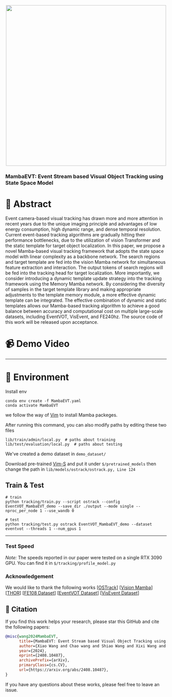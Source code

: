 
<p align="center">
<img src="https://github.com/Event-AHU/MambaEVT/blob/main/MambaEVT.gif" width="500">
</p>



### MambaEVT: Event Stream based Visual Object Tracking using State Space Model

# :dart: Abstract 
Event camera-based visual tracking has drawn more and more attention in recent years due to the unique imaging principle and advantages of low energy consumption, high dynamic range, and dense temporal resolution. Current event-based tracking algorithms are gradually hitting their performance bottlenecks, due to the utilization of vision Transformer and the static template for target object localization. In this paper, we propose a novel Mamba-based visual tracking framework that adopts the state space model with linear complexity as a backbone network. The search regions and target template are fed into the vision Mamba network for simultaneous feature extraction and interaction. The output tokens of search regions will be fed into the tracking head for target localization. More importantly, we consider introducing a dynamic template update strategy into the tracking framework using the Memory Mamba network. By considering the diversity of samples in the target template library and making appropriate adjustments to the template memory module, a more effective dynamic template can be integrated. The effective combination of dynamic and static templates allows our Mamba-based tracking algorithm to achieve a good balance between accuracy and computational cost on multiple large-scale datasets, including EventVOT, VisEvent, and FE240hz. The source code of this work will be released upon acceptance.

# :video_camera: Demo Video





----


# :hammer: Environment 


Install env
```
conda env create -f MambaEVT.yaml
conda activate MambaEVT
```

we follow the way of [Vim](https://github.com/hustvl/Vim) to install Mamba packeges. 

After running this command, you can also modify paths by editing these two files
```
lib/train/admin/local.py  # paths about training
lib/test/evaluation/local.py  # paths about testing
```

We've created a demo dataset in `demo_dataset/`

Download pre-trained [Vim-S](https://huggingface.co/hustvl/Vim-small-midclstok) and put it under `$/pretrained_models` then change the path in `lib/models/ostrack/ostrack.py, Line 124`

## Train & Test
```
# train
python tracking/train.py --script ostrack --config EventVOT_MambaEVT_demo --save_dir ./output --mode single --nproc_per_node 1 --use_wandb 0

# test
python tracking/test.py ostrack EventVOT_MambaEVT_demo --dataset eventvot --threads 1 --num_gpus 1
```

------

### Test Speed

*Note:* The speeds reported in our paper were tested on a single RTX 3090 GPU. You can find it in `$/tracking/profile_model.py`




### Acknowledgement 
We would like to thank the following works 
[[OSTrack](https://github.com/botaoye/OSTrack)] 
[[Vision Mamba](https://github.com/hustvl/Vim)]  
[[THOR](https://github.com/xl-sr/THOR)]
[[FE108 Dataset](https://zhangjiqing.com/dataset/)] 
[[EventVOT Dataset](https://github.com/Event-AHU/EventVOT_Benchmark)] 
[[VisEvent Dataset](https://github.com/wangxiao5791509/VisEvent_SOT_Benchmark)] 



## :newspaper: Citation 
If you find this work helps your research, please star this GitHub and cite the following papers: 
```bibtex
@misc{wang2024MambaEVT,
      title={MambaEVT: Event Stream based Visual Object Tracking using State Space Model}, 
      author={Xiao Wang and Chao wang and Shiao Wang and Xixi Wang and Zhicheng Zhao and Lin Zhu and Bo Jiang},
      year={2024},
      eprint={2408.10487},
      archivePrefix={arXiv},
      primaryClass={cs.CV},
      url={https://arxiv.org/abs/2408.10487}, 
}
```

If you have any questions about these works, please feel free to leave an issue. 




















